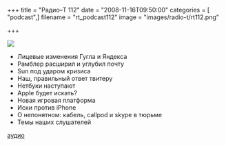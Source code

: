 +++
title = "Радио–Т 112"
date = "2008-11-16T09:50:00"
categories = [ "podcast",]
filename = "rt_podcast112"
image = "images/radio-t/rt112.png"

+++

![](https://radio-t.com/images/radio-t/rt112.png)

- Лицевые изменения Гугла и Яндекса
- Рамблер расширил и углубил почту
- Sun под ударом кризиса
- Наш, правильный ответ твитеру
- Нетбуки наступают
- Apple будет искать?
- Новая игровая платформа
- Иски против iPhone
- О непонятном: кабель, callpod и skype в тюрьме
- Темы наших слушателей

[аудио](https://cdn.radio-t.com/rt_podcast112.mp3)
<audio src="https://cdn.radio-t.com/rt_podcast112.mp3" preload="none"></audio>
